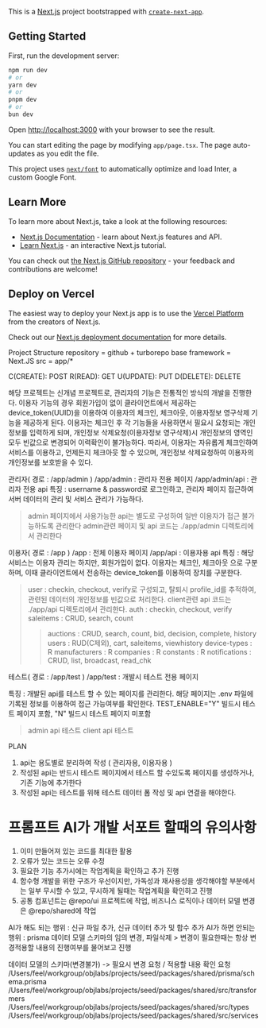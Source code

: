 This is a [Next.js](https://nextjs.org) project bootstrapped with [`create-next-app`](https://nextjs.org/docs/app/api-reference/create-next-app).

## Getting Started

First, run the development server:

```bash
npm run dev
# or
yarn dev
# or
pnpm dev
# or
bun dev
```

Open [http://localhost:3000](http://localhost:3000) with your browser to see the result.

You can start editing the page by modifying `app/page.tsx`. The page auto-updates as you edit the file.

This project uses [`next/font`](https://nextjs.org/docs/app/building-your-application/optimizing/fonts) to automatically optimize and load Inter, a custom Google Font.

## Learn More

To learn more about Next.js, take a look at the following resources:

- [Next.js Documentation](https://nextjs.org/docs) - learn about Next.js features and API.
- [Learn Next.js](https://nextjs.org/learn) - an interactive Next.js tutorial.

You can check out [the Next.js GitHub repository](https://github.com/vercel/next.js) - your feedback and contributions are welcome!

## Deploy on Vercel

The easiest way to deploy your Next.js app is to use the [Vercel Platform](https://vercel.com/new?utm_medium=default-template&filter=next.js&utm_source=create-next-app&utm_campaign=create-next-app-readme) from the creators of Next.js.

Check out our [Next.js deployment documentation](https://nextjs.org/docs/app/building-your-application/deploying) for more details.


Project Structure
repository = github + turborepo
base framework = Next.JS
src = app/*

C(CREATE): POST 
R(READ): GET
U(UPDATE): PUT
D(DELETE): DELETE 

해당 프로젝트는 신개념 프로젝트로,
관리자의 기능은 전통적인 방식의 개발을 진행한다.
이용자 기능의 경우 회원가입이 없이 클라이언트에서 제공하는 device_token(UUID)을 이용하여 이용자의 체크인, 체크아웃, 이용자정보 영구삭제 기능을 제공하게 된다.
이용자는 체크인 후 각 기능들을 사용하면서 필요시 요청되는 개인정보를 입력하게 되며, 개인정보 삭제요청(이용자정보 영구삭제)시 개인정보의 영역인 모두 빈값으로 변경되어 이력확인이 불가능하다.
따라서, 이용자는 자유롭게 체크인하여 서비스를 이용하고, 언제든지 체크아웃 할 수 있으며, 개인정보 삭제요청하여 이용자의 개인정보를 보호받을 수 있다.

관리자( 경로 : /app/admin )
/app/admin : 관리자 전용 페이지
/app/admin/api : 관리자 전용 api
특징 : username & password로 로그인하고, 관리자 페이지 접근하여 서버 데이터의 관리 및 서비스 관리가 가능하다.
> admin 페이지에서 사용가능한 api는 별도로 구성하여 일반 이용자가 접근 불가능하도록 관리한다
> admin관련 페이지 및 api 코드는 ./app/admin 디렉토리에서 관리한다

이용자( 경로 : /app )
/app : 전체 이용자 페이지
/app/api : 이용자용 api
특징 : 해당 서비스는 이용자 관리는 하지만, 회원가입이 없다. 이용자는 체크인, 체크아웃 으로 구분하며, 이때 클라이언트에서 전송하는 device_token를 이용하여 장치를 구분한다.
> user : checkin, checkout, verify로 구성되고, 탈퇴시 profile_id를 추적하여, 관련된 데이터의 개인정보를 빈값으로 처리한다.
> client관련 api 코드는 ./app/api 디렉토리에서 관리한다.
> auth : checkin, checkout, verify
> saleitems : CRUD, search, count
>> auctions : CRUD, search, count, bid, decision, complete, history 
> users : RUD(C제외), cart, saleitems, viewhistory 
> device-types : R
> manufacturers : R
> companies : R
> constants : R
> notifications : CRUD, list, broadcast, read_chk

테스트( 경로 : /app/test )
/app/test : 개발시 테스트 전용 페이지

특징 : 개발된 api를 테스트 할 수 있는 페이지를 관리한다. 해당 페이지는 .env 파일에 기록된 정보를 이용하여 접근 가능여부를 확인한다.
TEST_ENABLE="Y" 빌드시 테스트 페이지 포함, "N" 빌드시 테스트 페이지 미포함
> admin api 테스트
> client api 테스트

PLAN
1) api는 용도별로 분리하여 작성 ( 관리자용, 이용자용 )
2) 작성된 api는 반드시 테스트 페이지에서 테스트 할 수있도록 페이지를 생성하거나, 기존 기능에 추가한다
3) 작성된 api는 테스트를 위해 테스트 데이터 폼 작성 및 api 연결을 해야한다.

# 프롬프트 AI가 개발 서포트 할때의 유의사항
1. 이미 만들어져 있는 코드를 최대한 활용
2. 오류가 있는 코드는 오류 수정
3. 필요한 기능 추가시에는 작업계획을 확인하고 추가 진행
4. 함수형 개발을 위한 구조가 우선이지만, 가독성과 재사용성을 생각해야할 부분에서는 일부 무시할 수 있고, 무시하게 될때는 작업계획을 확인하고 진행
5. 공통 컴포넌트는 @repo/ui 프로젝트에 작업, 비즈니스 로직이나 데이터 모델 변경은 @repo/shared에 작업

AI가 해도 되는 행위 : 신규 파일 추가, 신규 데이터 추가 및 함수 추가
AI가 하면 안되는 행위 : prisma 데이터 모델 스키마의 임의 변경, 파일삭제 > 변경이 필요한때는 항상 변경적용할 내용의 진행여부를 물어보고 진행

데이터 모델의 스키마(변경불가) -> 필요시 변경 요청 / 적용할 내용 확인 요청
/Users/feel/workgroup/objlabs/projects/seed/packages/shared/prisma/schema.prisma
/Users/feel/workgroup/objlabs/projects/seed/packages/shared/src/transformers
/Users/feel/workgroup/objlabs/projects/seed/packages/shared/src/types
/Users/feel/workgroup/objlabs/projects/seed/packages/shared/src/services
